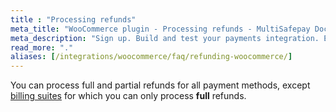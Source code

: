 ```yaml
---
title : "Processing refunds"
meta_title: "WooCommerce plugin - Processing refunds - MultiSafepay Docs"
meta_description: "Sign up. Build and test your payments integration. Explore our products and services. Use our API Reference, SDKs, and wrappers. Get support."
read_more: "."
aliases: [/integrations/woocommerce/faq/refunding-woocommerce/]
---
```


You can process full and partial refunds for all payment methods, except [billing suites](/payments/methods/billing-suite) for which you can only process **full** refunds.

